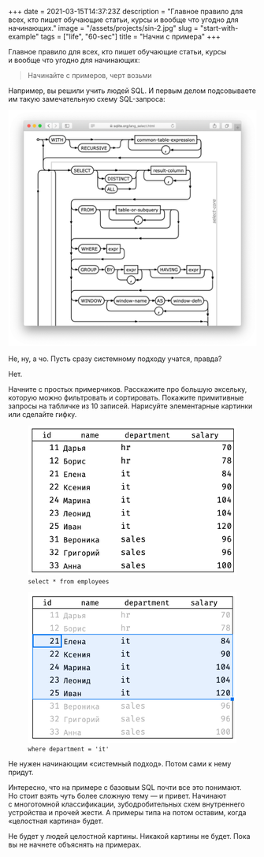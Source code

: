 +++
date = 2021-03-15T14:37:23Z
description = "Главное правило для всех, кто пишет обучающие статьи, курсы и вообще что угодно для начинающих."
image = "/assets/projects/sin-2.jpg"
slug = "start-with-example"
tags = ["life", "60-sec"]
title = "Начни с примера"
+++

Главное правило для всех, кто пишет обучающие статьи, курсы и вообще что угодно для начинающих:

<blockquote class="big">
Начинайте с примеров, черт возьми
</blockquote>

Например, вы решили учить людей SQL. И первым делом подсовываете им такую замечательную схему SQL-запроса: 

![Схема SQL-запроса](examples-sql.png)

Не, ну, а чо. Пусть сразу системному подходу учатся, правда?

Нет.

Начните с простых примерчиков. Расскажите про большую эксельку, которую можно фильтровать и сортировать. Покажите примитивные запросы на табличке из 10 записей. Нарисуйте элементарные картинки или сделайте гифку.

<div class="row">
<div class="col-xs-12 col-sm-6">
<figure>
  <img alt="Табличка" src="examples-table.png">
  <figcaption><code>select * from employees</code></figcaption>
</figure>
</div>
<div class="col-xs-12 col-sm-6">
<figure>
  <img alt="Условие WHERE" src="examples-where.png">
  <figcaption><code>where department = 'it'</code></figcaption>
</figure>
</div>
</div>

Не нужен начинающим «системный подход». Потом сами к нему придут.

Интересно, что на примере с базовым SQL почти все это понимают. Но стоит взять чуть более сложную тему — и привет. Начинают с многотомной классификации, зубодробительных схем внутреннего устройства и прочей жести. А примеры типа на потом оставим, когда «целостная картина» будет.

Не будет у людей целостной картины. Никакой картины не будет. Пока вы не начнете объяснять на примерах.
